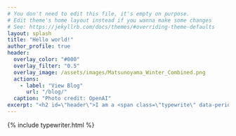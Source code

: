 ```yaml
---
# You don't need to edit this file, it's empty on purpose.
# Edit theme's home layout instead if you wanna make some changes
# See: https://jekyllrb.com/docs/themes/#overriding-theme-defaults
layout: splash
title: "Hello world!"
author_profile: true
header:
  overlay_color: "#000"
  overlay_filter: "0.5"
  overlay_image: /assets/images/Matsunoyama_Winter_Combined.png
  actions:
    - label: "View Blog"
      url: "/blog/"
  caption: "Photo credit: OpenAI"
excerpt: "<h2 id=\"header\">I am a <span class=\"typewrite\" data-period=\"1000\" data-type='[ \"Machine Learning Engineer\", \"Researcher\", \"Adventurer\" ]'><span class=\"wrap\"></span></span>.</h2>"
---
```


{% include typewriter.html %}